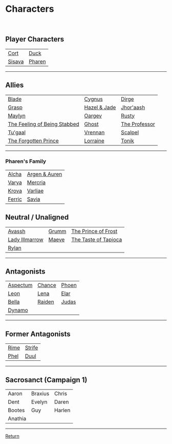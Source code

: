 <link rel="stylesheet" href="https://cdn.jsdelivr.net/npm/rpg-awesome@latest/css/rpg-awesome.min.css">
<link rel="stylesheet" href="https://cdn.jsdelivr.net/npm/remixicon@4.5.0/fonts/remixicon.min.css"> 
<span style="font-size: 28px;"></span>

# Characters
<br>

## Player Characters

|                                                              |                                                                  |
| ------------------------------------------------------------ | ---------------------------------------------------------------- |
| [Cort](-Player/Cort.md) <i class="ra ra-super-mushroom"></i> | [Duck](-Player/Duck.md) <i class="ri-music-2-line"></i>          |
| [Sisava](-Player/Sisava.md) <i class="ra ra-snake"></i>      | [Pharen](-Player/Pharen.md) <i class="ra ra-lightning-bolt"></i> |

<hr>

## Allies


|                                                                                                  |                                                                    |                                                                   |
| ------------------------------------------------------------------------------------------------ | ------------------------------------------------------------------ | ----------------------------------------------------------------- |
| [Blade](Blade.md) <i class="ri-checkbox-blank-line"></i>                                         | [Cygnus](Cygnus.md) <i class="ri-checkbox-blank-line"></i>         | [Dirge](Dirge.md) <i class="ri-checkbox-blank-line"></i>          |
| [Grasp](Grasp.md)  <i class="ri-hand"></i>                                                       | [Hazel & Jade](Hazel-and-Jade.md) <i class="ra ra-two-hearts"></i> | [Jhor'aash](Jhor'aash.md) <i class="ra ra-shotgun-shell"></i>     |
| [Maylyn](Maylyn.md)  <i class="ra ra-candle"></i>                                                | [Oargev](Oargev.md) <i class="ra ra-crown"></i>                    | [Rusty](Rusty.md) <i class="ra ra-tentacle"></i>                  |
| [The Feeling of Being Stabbed](The-Feeling-of-Being-Stabbed.md) <i class="ri-triangle-line"></i> | [Ghost](Ghost.md) <i class="ri-checkbox-blank-line"></i>           | [The Professor](The-Professor.md) <i class="ri-glasses-line"></i> |
| [Tu'gaal](Tu'gaal.md) <i class="ri-eth-line"></i>                                                | [Vrennan](Vrennan.md) <i class="ra ra-fire"></i>                   | [Scalpel](Scalpel.md) <i class="ri-syringe-line"></i>             |
| [The Forgotten Prince](The-Forgotten-Prince.md) <i class="ra ra-arcane-mask"></i>                | [Lorraine](Lorraine.md) <i class="ra ra-feather-wing"></i>         | [Tonik](Tonik.md) <i class="ri-settings-4-line"></i>              |
<hr>

### Pharen's Family


|                                                                           |                                                                                           |
| ------------------------------------------------------------------------- | ----------------------------------------------------------------------------------------- |
| [Alcha](-Pharen-Family/Alcha.md) <i class="ri-checkbox-blank-line"></i>   | [Argen & Auren](-Pharen-Family/Argen-and-Auren.md) <i class="ri-checkbox-blank-line"></i> |
| [Varya](-Pharen-Family/Varya.md) <i class="ri-checkbox-blank-line"></i>   | [Mercria](-Pharen-Family/Mercria.md) <i class="ri-checkbox-blank-line"></i>               |
| [Krova](-Pharen-Family/Krova.md) <i class="ri-checkbox-blank-line"></i>   | [Varliae](-Pharen-Family/Varliae.md) <i class="ri-checkbox-blank-line"></i>               |
| [Ferric](-Pharen-Family/Ferric.md) <i class="ri-checkbox-blank-line"></i> | [Savia](-Pharen-Family/Savia.md) <i class="ri-checkbox-blank-line"></i>                   |

## Neutral / Unaligned


|                                                                                      |                                                          |                                                                                  |
| ------------------------------------------------------------------------------------ | -------------------------------------------------------- | -------------------------------------------------------------------------------- |
| [Avassh](Avassh.md) <i class="ra ra-dead-tree"></i>                                  | [Grumm](Grumm.md) <i class="ri-candle-line"></i>         | [The Prince of Frost](The-Prince-of-Frost.md) <i class="ra ra-frost-emblem"></i> |
| [Lady Illmarrow](-Pharen-Family/Lady-Illmarrow.md) <i class="ra ra-death-skull"></i> | [Maeve](Maeve.md) <i class="ri-checkbox-blank-line"></i> | [The Taste of Tapioca](The-Taste-of-Tapioca.md) <i class="ri-cup-line"></i>      |
| [Rylan](Rylan.md) <i class="ri-eye-off-line"></i>                                    |                                                          |                                                                                  |
<hr>

## Antagonists


|                                                            |                                                          |                                                          |
| ---------------------------------------------------------- | -------------------------------------------------------- | -------------------------------------------------------- |
| [Aspectum](Aspectum.md) <i class="ra ra-bleeding-eye"></i> | [Chance](Chance.md) <i class="ra ra-hearts-card"></i>    | [Phoen](Phoen.md) <i class="ra ra-feathered-wing"></i>   |
| [Leon](Leon.md) <i class="ra ra-lightning-sword"></i>      | [Lena](Lena.md) <i class="ra ra-venomous-snake"></i>     | [Elar](Elar.md) <i class="ri-checkbox-blank-line"></i>   |
| [Bella](Bella.md) <i class="ri-eye-line"></i>              | [Raiden](Raiden.md) <i class="ra ra-lightning-trio"></i> | [Judas](Judas.md) <i class="ri-checkbox-blank-line"></i> |
| [Dynamo](Dynamo.md) <i class="ri-shield-cross-line"></i>   |                                                          |                                                          |
<hr>

## Former Antagonists


|                                                        |                                                            |
| ------------------------------------------------------ | ---------------------------------------------------------- |
| [Rime](Rime.md) <i class="ri-checkbox-blank-line"></i> | [Strife](Strife.md) <i class="ri-checkbox-blank-line"></i> |
| [Phel](Phel.md) <i class="ri-checkbox-blank-line"></i> | [Duul](Duul.md) <i class="ri-checkbox-blank-line"></i>     |
<hr>

## Sacrosanct (Campaign 1)


|         |         |        |
| ------- | ------- | ------ |
| Aaron   | Braxius | Chris  |
| Dent    | Evelyn  | Daren  |
| Bootes  | Guy     | Harlen |
| Anathia |         |        |
<hr>


[Return](../../README.md)


